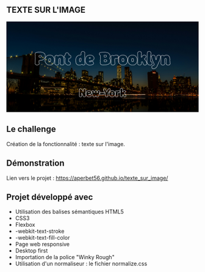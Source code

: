 ## TEXTE SUR L'IMAGE

![Design preview for the project](./img/preview.png)

## Le challenge

Création de la fonctionnalité : texte sur l'image.

## Démonstration

Lien vers le projet : https://aperbet56.github.io/texte_sur_image/

## Projet développé avec

- Utilisation des balises sémantiques HTML5
- CSS3
- Flexbox
- -webkit-text-stroke
- -webkit-text-fill-color
- Page web responsive
- Desktop first
- Importation de la police "Winky Rough"
- Utilisation d'un normaliseur : le fichier normalize.css

